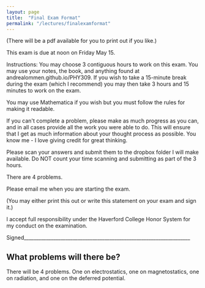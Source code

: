 ```yaml
---
layout: page
title:  "Final Exam Format"
permalink: "/lectures/finalexamformat"
---
```


(There will be a pdf available for you to print out if you like.)

This exam is due at noon on Friday May 15.

Instructions: 
You may choose 3 contiguous hours to work on this exam.  You may use your notes, the book, and anything found at andrealommen.github.io/PHY309.  If you wish to take a 15-minute break during the exam (which I recommend) you may then take 3 hours and 15 minutes to work on the exam.

You may use Mathematica if you wish but you must follow the rules for making it readable.

If you can't complete a problem, please make as much progress as you can, and in 
all cases provide all the
work you were able to do.  This will ensure that I get as much information about
your thought process as possible. You know me - I love giving credit for great thinking. 

Please scan your answers and submit them to the dropbox folder I will make available.  Do NOT count your time scanning and submitting as part of the 3 hours.

There are 4 problems.  

Please email me when you are starting the exam.

(You may either print this out or write this statement on your exam and sign
it.)

I accept full responsibility under the Haverford College Honor System for my conduct on the examination.


Signed____________________________________________________________________


## What problems will there be?

There will be 4 problems.  One on electrostatics, one on magnetostatics, one on radiation, and one on the deferred potential.

